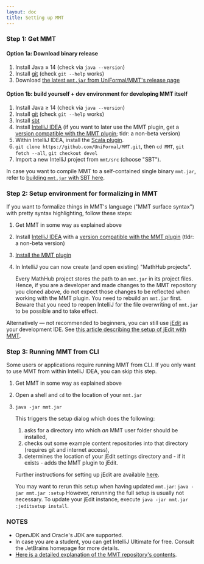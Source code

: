 ```yaml
---
layout: doc
title: Setting up MMT
---
```


### Step 1: Get MMT

#### Option 1a: Download binary release

1. Install Java ≥ 14 (check via `java --version`)
2. Install [git](https://git-scm.com/) (check `git --help` works)
3. Download [the latest `mmt.jar` from UniFormal/MMT's release page](https://github.com/UniFormal/MMT/releases/latest)

#### Option 1b: build yourself + dev environment for developing MMT itself

1. Install Java ≥ 14 (check via `java --version`)
2. Install [git](https://git-scm.com/) (check `git --help` works)
3. Install [sbt](https://www.scala-sbt.org/)
4. Install [IntelliJ IDEA](https://www.jetbrains.com/idea/) (if you want to later use the MMT plugin, get a [version compatible with the MMT plugin](https://plugins.jetbrains.com/plugin/11450-mmt/versions); tldr: a non-beta version)
5. Within IntelliJ IDEA, install the [Scala plugin](https://plugins.jetbrains.com/plugin/1347-scala).
6. `git clone https://github.com/UniFormal/MMT.git`, then `cd MMT`, `git fetch --all`, `git checkout devel`
7. Import a new IntelliJ project from `mmt/src` (choose "SBT").

In case you want to compile MMT to a self-contained single binary `mmt.jar`, refer to [building `mmt.jar` with SBT here](https://uniformal.github.io/doc/setup/sbt).

### Step 2: Setup environment for formalizing in MMT

If you want to formalize things in MMT's language ("MMT surface syntax") with pretty syntax highlighting, follow these steps:

1. Get MMT in some way as explained above
2. Install [IntelliJ IDEA](https://www.jetbrains.com/idea/) with a [version compatible with the MMT plugin](https://plugins.jetbrains.com/plugin/11450-mmt/versions) (tldr: a non-beta version)
3. [Install the MMT plugin](https://uniformal.github.io/doc/applications/intellij/)
4. In IntelliJ you can now create (and open existing) "MathHub projects".

   Every MathHub project stores the path to an `mmt.jar` in its project files.
   Hence, if you are a developer and made changes to the MMT repository you cloned above, do not expect those changes to be reflected when working with the MMT plugin. You need to rebuild an `mmt.jar` first. Beware that you need to reopen IntelliJ for the file overwriting of `mmt.jar` to be possible and to take effect.

Alternatively &mdash; not recommended to beginners, you can still use [jEdit](http://www.jedit.org/) as your development IDE. See [this article describing the setup of jEdit with MMT](jedit).

### Step 3: Running MMT from CLI

Some users or applications require running MMT from CLI. If you only want to use MMT from within IntelliJ IDEA, you can skip this step.

1. Get MMT in some way as explained above
2. Open a shell and `cd` to the location of your `mmt.jar`
3. `java -jar mmt.jar`

   This triggers the setup dialog which does the following:

   1. asks for a directory into which *an* MMT user folder should be installed,
   2. checks out some example content repositories into that directory (requires git and internet access),
   3. determines the location of your jEdit settings directory and - if it exists - adds the MMT plugin to jEdit.

   Further instructions for setting up jEdit are available [here](jedit).


   You may want to rerun this setup when having updated `mmt.jar`: `java -jar mmt.jar :setup`
   However, rerunning the full setup is usually not necessary. To update your jEdit instance, execute `java -jar mmt.jar :jeditsetup install`.

### NOTES

- OpenJDK and Oracle's JDK are supported.
- In case you are a student, you can get IntelliJ Ultimate for free. Consult the JetBrains homepage for more details.
- [Here is a detailed explanation of the MMT repository's contents](repo).

